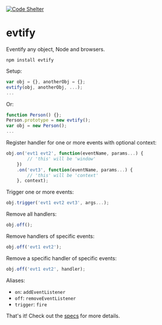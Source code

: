 [![Code Shelter](https://www.codeshelter.co/static/badges/badge-flat.svg)](https://www.codeshelter.co/)

evtify
====

Eventify any object, Node and browsers.
```
npm install evtify
```

Setup: 
```javascript
var obj = {}, anotherObj = {};
evtify(obj, anotherObj, ...);
...
```
Or:
```javascript
function Person() {};
Person.prototype = new evtify();
var obj = new Person();
...
```

Register handler for one or more events with optional context:
```javascript
obj.on('evt1 evt2', function(eventName, params...) {
		// 'this' will be 'window'
	})
   	.on('evt3', function(eventName, params...) { 
   		// 'this' will be 'context'
   	}, context);
```

Trigger one or more events:
```javascript
obj.trigger('evt1 evt2 evt3', args...);
```

Remove all handlers:
```javascript
obj.off(); 
```

Remove handlers of specific events:
```javascript
obj.off('evt1 evt2'); 
```

Remove a specific handler of specific events:
```javascript
obj.off('evt1 evt2', handler); 
```

Aliases:
* `on`: `addEventListener`
* `off`: `removeEventListener`
* `trigger`: `fire`

That's it!  Check out the [specs](https://github.com/buunguyen/evtify/blob/master/test/evtify.specs.js) for more details.
